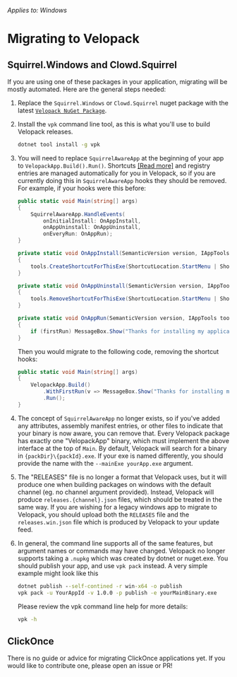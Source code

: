 *Applies to: Windows*

# Migrating to Velopack

## Squirrel.Windows and Clowd.Squirrel
If you are using one of these packages in your application, migrating will be mostly automated. Here are the general steps needed:

1. Replace the `Squirrel.Windows` or `Clowd.Squirrel` nuget package with the latest [`Velopack NuGet Package`](https://www.nuget.org/packages/velopack).

0. Install the `vpk` command line tool, as this is what you'll use to build Velopack releases.
   ```cmd
   dotnet tool install -g vpk
   ```

0. You will need to replace `SquirrelAwareApp` at the beginning of your app to `VelopackApp.Build().Run()`. Shortcuts [[Read more]](updating/shortcuts.md) and registry entries are managed automatically for you in Velopack, so if you are currently doing this in `SquirrelAwareApp` hooks they should be removed. For example, if your hooks were this before:
   ```cs
   public static void Main(string[] args)
   {
       SquirrelAwareApp.HandleEvents(
           onInitialInstall: OnAppInstall,
           onAppUninstall: OnAppUninstall,
           onEveryRun: OnAppRun);
   }
   
   private static void OnAppInstall(SemanticVersion version, IAppTools tools)
   {
       tools.CreateShortcutForThisExe(ShortcutLocation.StartMenu | ShortcutLocation.Desktop);
   }
   
   private static void OnAppUninstall(SemanticVersion version, IAppTools tools)
   {
       tools.RemoveShortcutForThisExe(ShortcutLocation.StartMenu | ShortcutLocation.Desktop);
   }
   
   private static void OnAppRun(SemanticVersion version, IAppTools tools, bool firstRun)
   {
       if (firstRun) MessageBox.Show("Thanks for installing my application!");
   }
   ```
   Then you would migrate to the following code, removing the shortcut hooks:
   ```cs
   public static void Main(string[] args)
   {
       VelopackApp.Build()
           .WithFirstRun(v => MessageBox.Show("Thanks for installing my application!"))
           .Run();
   }
   ```

0. The concept of `SquirrelAwareApp` no longer exists, so if you've added any attributes, assembly manifest entries, or other files to indicate that your binary is now aware, you can remove that. Every Velopack package has exactly one "VelopackApp" binary, which must implement the above interface at the top of `Main`. By default, Velopack will search for a binary in `{packDir}\{packId}.exe`. If your exe is named differently, you should provide the name with the `--mainExe yourApp.exe` argument.

0. The "RELEASES" file is no longer a format that Velopack uses, but it will produce one when building packages on windows with the default channel (eg. no channel argument provided). Instead, Velopack will produce `releases.{channel}.json` files, which should be treated in the same way. If you are wishing for a legacy windows app to migrate to Velopack, you should upload both the `RELEASES` file and the `releases.win.json` file which is produced by Velopack to your update feed.

0. In general, the command line supports all of the same features, but argument names or commands may have changed. Velopack no longer supports taking a `.nupkg` which was created by dotnet or nuget.exe. You should publish your app, and use `vpk pack` instead. A very simple example might look like this
   ```cmd
   dotnet publish --self-contined -r win-x64 -o publish
   vpk pack -u YourAppId -v 1.0.0 -p publish -e yourMainBinary.exe
   ```

   Please review the vpk command line help for more details:
   ```cmd
   vpk -h
   ```


## ClickOnce
There is no guide or advice for migrating ClickOnce applications yet. If you would like to contribute one, please open an issue or PR!